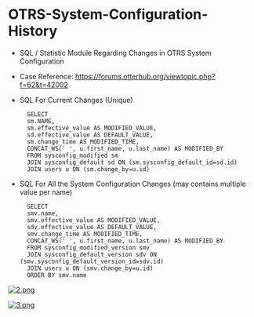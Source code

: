 # OTRS-System-Configuration-History
- SQL / Statistic Module Regarding Changes in OTRS System Configuration  
- Case Reference: https://forums.otterhub.org/viewtopic.php?f=62&t=42002

- SQL For Current Changes (Unique)  
	
		SELECT 
		sm.NAME, 
		sm.effective_value AS MODIFIED_VALUE, 
		sd.effective_value AS DEFAULT_VALUE,
		sm.change_time AS MODIFIED_TIME, 
		CONCAT_WS(' ', u.first_name, u.last_name) AS MODIFIED_BY 
		FROM sysconfig_modified sm
		JOIN sysconfig_default sd ON (sm.sysconfig_default_id=sd.id)
		JOIN users u ON (sm.change_by=u.id)
		
		
- SQL For All the System Configuration Changes (may contains multiple value per name)  

		SELECT 
		smv.name, 
		smv.effective_value AS MODIFIED_VALUE, 
		sdv.effective_value AS DEFAULT_VALUE,
		smv.change_time AS MODIFIED_TIME, 
		CONCAT_WS(' ', u.first_name, u.last_name) AS MODIFIED_BY 
		FROM sysconfig_modified_version smv
		JOIN sysconfig_default_version sdv ON (smv.sysconfig_default_version_id=sdv.id)
		JOIN users u ON (smv.change_by=u.id)
		ORDER BY smv.name  
		

[![2.png](https://i.postimg.cc/yN4GmvpY/2.png)](https://postimg.cc/JsxKmcW9)

[![3.png](https://i.postimg.cc/KYPHJBC7/3.png)](https://postimg.cc/McG5GM6X)